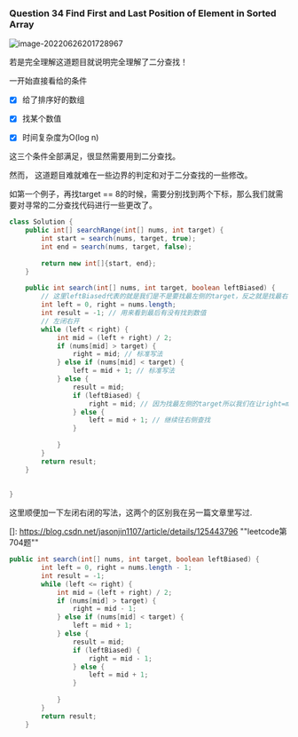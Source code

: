 ### Question 34 Find First and Last Position of Element in Sorted Array

![image-20220626201728967](C:\Users\jason\AppData\Roaming\Typora\typora-user-images\image-20220626201728967.png)

若是完全理解这道题目就说明完全理解了二分查找！

一开始直接看给的条件

- [x] 给了排序好的数组

- [x] 找某个数值
- [x] 时间复杂度为O(log n)

这三个条件全部满足，很显然需要用到二分查找。



然而， 这道题目难就难在一些边界的判定和对于二分查找的一些修改。



如第一个例子，再找target == 8的时候，需要分别找到两个下标，那么我们就需要对寻常的二分查找代码进行一些更改了。



```java
class Solution {
    public int[] searchRange(int[] nums, int target) {
        int start = search(nums, target, true);
        int end = search(nums, target, false);
        
        return new int[]{start, end};
    }
    
    public int search(int[] nums, int target, boolean leftBiased) {
        // 这里leftBiased代表的就是我们是不是要找最左侧的target，反之就是找最右侧的target
        int left = 0, right = nums.length; 
        int result = -1; // 用来看到最后有没有找到数值
        // 左闭右开
        while (left < right) {
            int mid = (left + right) / 2;
            if (nums[mid] > target) {
                right = mid; // 标准写法
            } else if (nums[mid] < target) {
                left = mid + 1; // 标准写法
            } else {
                result = mid;
                if (leftBiased) {
                    right = mid; // 因为找最左侧的target所以我们在让right=mid且继续往左侧查找
                } else {
                    left = mid + 1; // 继续往右侧查找
                }
                
            }
        }
        return result;
    }
    
    
}
```



这里顺便加一下左闭右闭的写法，这两个的区别我在另一篇文章里写过. 

[]: https://blog.csdn.net/jasonjin1107/article/details/125443796	""leetcode第704题""



```java
public int search(int[] nums, int target, boolean leftBiased) {
        int left = 0, right = nums.length - 1; 
        int result = -1;
        while (left <= right) {
            int mid = (left + right) / 2;
            if (nums[mid] > target) {
                right = mid - 1;
            } else if (nums[mid] < target) {
                left = mid + 1; 
            } else {
                result = mid;
                if (leftBiased) {
                    right = mid - 1;
                } else {
                    left = mid + 1;
                }
                
            }
        }
        return result;
    }
```

